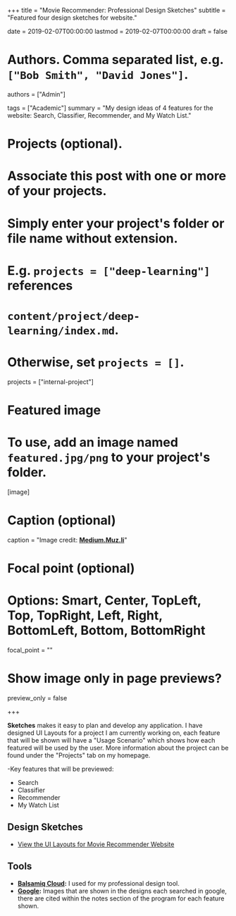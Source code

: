 +++
title = "Movie Recommender: Professional Design Sketches"
subtitle = "Featured four design sketches for website."

date = 2019-02-07T00:00:00
lastmod = 2019-02-07T00:00:00
draft = false

# Authors. Comma separated list, e.g. `["Bob Smith", "David Jones"]`.
authors = ["Admin"]

tags = ["Academic"]
summary = "My design ideas of 4 features for the website: Search, Classifier, Recommender, and My Watch List."

# Projects (optional).
#   Associate this post with one or more of your projects.
#   Simply enter your project's folder or file name without extension.
#   E.g. `projects = ["deep-learning"]` references 
#   `content/project/deep-learning/index.md`.
#   Otherwise, set `projects = []`.
 projects = ["internal-project"]

# Featured image
# To use, add an image named `featured.jpg/png` to your project's folder. 
[image]
  # Caption (optional)
  caption = "Image credit: [**Medium.Muz.li**](https://medium.muz.li/3-trends-in-landing-page-design-5cf900f2c90f)"

  # Focal point (optional)
  # Options: Smart, Center, TopLeft, Top, TopRight, Left, Right, BottomLeft, Bottom, BottomRight
  focal_point = ""

  # Show image only in page previews?
  preview_only = false

+++

**Sketches** makes it easy to plan and develop any application. I have designed UI Layouts for a project I am currently working on, each feature that will be shown will have a "Usage Scenario" which shows how each featured will be used by the user. More information about the project can be found under the "Projects" tab on my homepage.

-Key features that will be previewed:

  - Search
  - Classifier
  - Recommender
  - My Watch List

## Design Sketches
- [View the UI Layouts for Movie Recommender Website](https://balsamiq.cloud/sp1c5g0/p7urhqx/r4843)

## Tools

* **[Balsamiq Cloud](https://balsamiq.cloud):** I used for my professional design tool.
* **[Google](https://www.google.com):** Images that are shown in the designs each searched in google, there are cited within the notes section of the program for each feature shown. 
